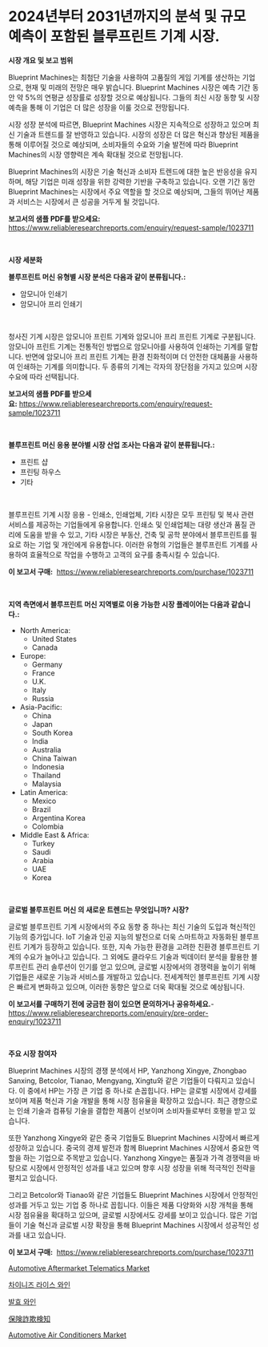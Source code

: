 <p><h1>2024년부터 2031년까지의 분석 및 규모 예측이 포함된 블루프린트 기계 시장.</h1></p><p><strong>시장 개요 및 보고 범위</strong></p>
<p><p>Blueprint Machines는 최첨단 기술을 사용하여 고품질의 게임 기계를 생산하는 기업으로, 현재 및 미래의 전망은 매우 밝습니다. Blueprint Machines 시장은 예측 기간 동안 약 5%의 연평균 성장률로 성장할 것으로 예상됩니다. 그들의 최신 시장 동향 및 시장 예측을 통해 이 기업은 더 많은 성장을 이룰 것으로 전망됩니다. </p><p>시장 성장 분석에 따르면, Blueprint Machines 시장은 지속적으로 성장하고 있으며 최신 기술과 트렌드를 잘 반영하고 있습니다. 시장의 성장은 더 많은 혁신과 향상된 제품을 통해 이루어질 것으로 예상되며, 소비자들의 수요와 기술 발전에 따라 Blueprint Machines의 시장 영향력은 계속 확대될 것으로 전망됩니다.</p><p>Blueprint Machines의 시장은 기술 혁신과 소비자 트렌드에 대한 높은 반응성을 유지하며, 해당 기업은 미래 성장을 위한 강력한 기반을 구축하고 있습니다. 오랜 기간 동안 Blueprint Machines는 시장에서 주요 역할을 할 것으로 예상되며, 그들의 뛰어난 제품과 서비스는 시장에서 큰 성공을 거두게 될 것입니다.</p></p>
<p><strong>보고서의 샘플 PDF를 받으세요:</strong> <a href="https://www.reliableresearchreports.com/enquiry/request-sample/1023711">https://www.reliableresearchreports.com/enquiry/request-sample/1023711</a></p>
<p>&nbsp;</p>
<p><strong>시장 세분화</strong></p>
<p><strong>블루프린트 머신 유형별 시장 분석은 다음과 같이 분류됩니다.:</strong></p>
<p><ul><li>암모니아 인쇄기</li><li>암모니아 프리 인쇄기</li></ul></p>
<p>&nbsp;</p>
<p><p>청사진 기계 시장은 암모니아 프린트 기계와 암모니아 프리 프린트 기계로 구분됩니다. 암모니아 프린트 기계는 전통적인 방법으로 암모니아를 사용하여 인쇄하는 기계를 말합니다. 반면에 암모니아 프리 프린트 기계는 환경 친화적이며 더 안전한 대체품을 사용하여 인쇄하는 기계를 의미합니다. 두 종류의 기계는 각자의 장단점을 가지고 있으며 시장 수요에 따라 선택됩니다.</p></p>
<p><strong>보고서의 샘플 PDF를 받으세요:</strong>&nbsp;<a href="https://www.reliableresearchreports.com/enquiry/request-sample/1023711">https://www.reliableresearchreports.com/enquiry/request-sample/1023711</a></p>
<p>&nbsp;</p>
<p><strong> 블루프린트 머신 응용 분야별 시장 산업 조사는 다음과 같이 분류됩니다.:</strong></p>
<p><ul><li>프린트 샵</li><li>프린팅 하우스</li><li>기타</li></ul></p>
<p>&nbsp;</p>
<p><p>블루프린트 기계 시장 응용 - 인쇄소, 인쇄업체, 기타 시장은 모두 프린팅 및 복사 관련 서비스를 제공하는 기업들에게 유용합니다. 인쇄소 및 인쇄업체는 대량 생산과 품질 관리에 도움을 받을 수 있고, 기타 시장은 부동산, 건축 및 공학 분야에서 블루프린트를 필요로 하는 기업 및 개인에게 유용합니다. 이러한 유형의 기업들은 블루프린트 기계를 사용하여 효율적으로 작업을 수행하고 고객의 요구를 충족시킬 수 있습니다.</p></p>
<p><strong>이 보고서 구매:</strong>&nbsp; <a href="https://www.reliableresearchreports.com/purchase/1023711">https://www.reliableresearchreports.com/purchase/1023711</a></p>
<p>&nbsp;</p>
<p><strong>지역 측면에서 블루프린트 머신 지역별로 이용 가능한 시장 플레이어는 다음과 같습니다.:</strong></p>
<p><ul>
    <li>
        North America:
        <ul>
            <li>United States</li>
            <li>Canada</li>
        </ul>
    </li>
    <li>
        Europe:
        <ul>
            <li>Germany</li>
            <li>France</li>
            <li>U.K.</li>
            <li>Italy</li>
            <li>Russia</li>
        </ul>
    </li>
    <li>
        Asia-Pacific:
        <ul>
            <li>China</li>
            <li>Japan</li>
            <li>South Korea</li>
            <li>India</li>
            <li>Australia</li>
            <li>China Taiwan</li>
            <li>Indonesia</li>
            <li>Thailand</li>
            <li>Malaysia</li>
        </ul>
    </li>
    <li>
        Latin America:
        <ul>
            <li>Mexico</li>
            <li>Brazil</li>
            <li>Argentina Korea</li>
            <li>Colombia</li>
        </ul>
    </li>
    <li>
        Middle East & Africa:
        <ul>
            <li>Turkey</li>
            <li>Saudi</li>
            <li>Arabia</li>
            <li>UAE</li>
            <li>Korea</li>
        </ul>
    </li>
    </ul></p>
<p>&nbsp;</p>
<p><strong>글로벌 블루프린트 머신 의 새로운 트렌드는 무엇입니까? 시장?</strong></p>
<p><p>글로벌 블루프린트 기계 시장에서의 주요 동향 중 하나는 최신 기술의 도입과 혁신적인 기능의 증가입니다. IoT 기술과 인공 지능의 발전으로 더욱 스마트하고 자동화된 블루프린트 기계가 등장하고 있습니다. 또한, 지속 가능한 환경을 고려한 친환경 블루프린트 기계의 수요가 늘어나고 있습니다. 그 외에도 클라우드 기술과 빅데이터 분석을 활용한 블루프린트 관리 솔루션이 인기를 얻고 있으며, 글로벌 시장에서의 경쟁력을 높이기 위해 기업들은 새로운 기능과 서비스를 개발하고 있습니다. 전세계적인 블루프린트 기계 시장은 빠르게 변화하고 있으며, 이러한 동향은 앞으로 더욱 확대될 것으로 예상됩니다.</p></p>
<p><strong>이 보고서를 구매하기 전에 궁금한 점이 있으면 문의하거나 공유하세요.</strong>- <a href="https://www.reliableresearchreports.com/enquiry/pre-order-enquiry/1023711">https://www.reliableresearchreports.com/enquiry/pre-order-enquiry/1023711</a></p>
<p>&nbsp;</p>
<p><strong>주요 시장 참여자</strong></p>
<p><p>Blueprint Machines 시장의 경쟁 분석에서 HP, Yanzhong Xingye, Zhongbao Sanxing, Betcolor, Tianao, Mengyang, Xingtu와 같은 기업들이 다뤄지고 있습니다. 이 중에서 HP는 가장 큰 기업 중 하나로 손꼽힙니다. HP는 글로벌 시장에서 강세를 보이며 제품 혁신과 기술 개발을 통해 시장 점유율을 확장하고 있습니다. 최근 경향으로는 인쇄 기술과 컴퓨팅 기술을 결합한 제품이 선보이며 소비자들로부터 호평을 받고 있습니다. </p><p>또한 Yanzhong Xingye와 같은 중국 기업들도 Blueprint Machines 시장에서 빠르게 성장하고 있습니다. 중국의 경제 발전과 함께 Blueprint Machines 시장에서 중요한 역할을 하는 기업으로 주목받고 있습니다. Yanzhong Xingye는 품질과 가격 경쟁력을 바탕으로 시장에서 안정적인 성과를 내고 있으며 향후 시장 성장을 위해 적극적인 전략을 펼치고 있습니다. </p><p>그리고 Betcolor와 Tianao와 같은 기업들도 Blueprint Machines 시장에서 안정적인 성과를 거두고 있는 기업 중 하나로 꼽힙니다. 이들은 제품 다양화와 시장 개척을 통해 시장 점유율을 확대하고 있으며, 글로벌 시장에서도 강세를 보이고 있습니다. 많은 기업들이 기술 혁신과 글로벌 시장 확장을 통해 Blueprint Machines 시장에서 성공적인 성과를 내고 있습니다.</p></p>
<p><strong>이 보고서 구매:</strong>&nbsp;&nbsp;<a href="https://www.reliableresearchreports.com/purchase/1023711">https://www.reliableresearchreports.com/purchase/1023711</a></p>
<p><p><a href="https://issuu.com/reportprime-2/docs/automotive-aftermarket-telematics-market-size-2030">Automotive Aftermarket Telematics Market</a></p><p><a href="https://github.com/vskv4779xr1/Market-Research-Report-List-1/blob/main/31305099096.md">차이니즈 라이스 와인</a></p><p><a href="https://github.com/xvz497517413/Market-Research-Report-List-1/blob/main/58863819095.md">발효 와인</a></p><p><a href="https://github.com/mcbeesbxa270/Market-Research-Report-List-1/blob/main/81665659762.md">保険詐欺検知</a></p><p><a href="https://issuu.com/reportprime-2/docs/automotive-air-conditioners-market-size-2030.pptx">Automotive Air Conditioners Market</a></p></p>
